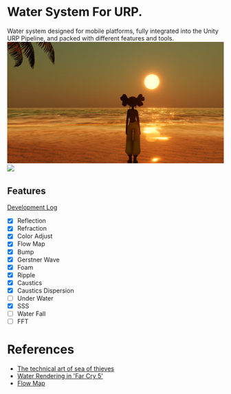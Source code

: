 # Water System For URP.
Water system designed for mobile platforms, fully integrated into the Unity URP Pipeline, and packed with different features and tools.
![](Documentation~/Water2.png)
![](Documentation~/Water3.gif)

## Features
[Development Log](https://jojo-lyu.notion.site/Dev-Log-Water-6566510c7cea429d83263e5184f46413?pvs=4)
- [x]  Reflection
- [x]  Refraction
- [x]  Color Adjust
- [x]  Flow Map
- [x]  Bump
- [x]  Gerstner Wave
- [x]  Foam
- [x]  Ripple
- [x]  Caustics
- [x]  Caustics Dispersion
- [ ]  Under Water
- [x]  SSS
- [ ]  Water Fall
- [ ]  FFT

# References
* [The technical art of sea of thieves](https://dl.acm.org/doi/10.1145/3214745.3214820#sec-ref)
* [Water Rendering in 'Far Cry 5'](https://www.gdcvault.com/play/1025555/Advanced-Graphics-Techniques-Tutorial-Water)
* [Flow Map](https://graphicsrunner.blogspot.com/2010/08/water-using-flow-maps.html)
